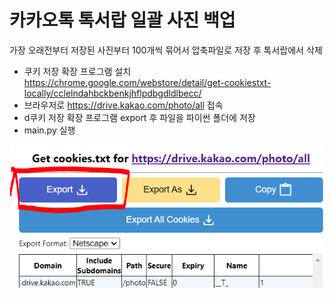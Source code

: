 # 카카오톡 톡서랍 일괄 사진 백업

가장 오래전부터 저장된 사진부터 100개씩 묶어서 압축파일로 저장 후 톡서랍에서 삭제

- 쿠키 저장 확장 프로그램 설치 https://chrome.google.com/webstore/detail/get-cookiestxt-locally/cclelndahbckbenkjhflpdbgdldlbecc/
- 브라우저로 https://drive.kakao.com/photo/all 접속
- d쿠키 저장 확장 프로그램 export 후 파일을 파이썬 폴더에 저장
- main.py 실행

![쿠키 내보내기](./cookie.PNG)